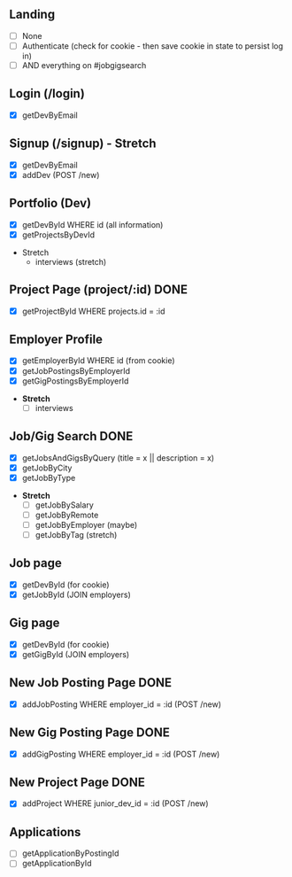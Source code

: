## Landing

- [ ] None
- [ ] Authenticate (check for cookie - then save cookie in state to persist log in)
- [ ] AND everything on #jobgigsearch

## Login (/login)

- [X]  getDevByEmail

## Signup (/signup) - Stretch

- [X]  getDevByEmail
- [X] addDev (POST /new)

## Portfolio (Dev)

- [X] getDevById WHERE id (all information)
- [X] getProjectsByDevId
- Stretch
  - interviews (stretch)

## Project Page (project/:id) DONE

- [X] getProjectById WHERE projects.id = :id

## Employer Profile

- [X] getEmployerById WHERE id (from cookie)
- [X] getJobPostingsByEmployerId
- [X] getGigPostingsByEmployerId
- **Stretch**
  - [ ] interviews

## Job/Gig Search DONE

- [X] getJobsAndGigsByQuery (title = x || description = x)
- [X] getJobByCity
- [X] getJobByType
- **Stretch**
  - [ ] getJobBySalary
  - [ ] getJobByRemote
  - [ ] getJobByEmployer (maybe)
  - [ ] getJobByTag (stretch)

## Job page

- [X] getDevById (for cookie)
- [X] getJobById (JOIN employers)

## Gig page

- [X] getDevById (for cookie)
- [X] getGigById (JOIN employers)

## New Job Posting Page DONE

- [X] addJobPosting WHERE employer_id = :id (POST /new)

## New Gig Posting Page DONE

- [X] addGigPosting WHERE employer_id = :id (POST /new)

## New Project Page DONE

- [X] addProject WHERE junior_dev_id = :id (POST /new)

## Applications

- [ ] getApplicationByPostingId
- [ ] getApplicationById

